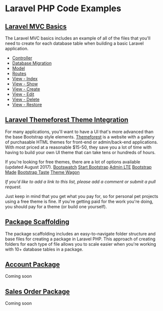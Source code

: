 # Laravel PHP Code Examples

## [Laravel MVC Basics](mvc-basics/)

The Laravel MVC basics includes an example of all of the files that you'll need to create for each database table when building a basic Laravel application.

* [Controller](mvc-basics/app/Http/Controllers/SalesCustomerController.php)
* [Database Migration](mvc-basics/database/2017_08_20_000001_create_sales_customer_controller.php)
* [Model](mvc-basics/app/SalesCustomer.php)
* [Routes](mvc-basics/routes/web.php)
* [View - Index](mvc-basics/resources/views/admin/sales/customer/index.blade.php)
* [View - Show](mvc-basics/resources/views/admin/sales/customer/show.blade.php)
* [View - Create](mvc-basics/resources/views/admin/sales/customer/create.blade.php)
* [View - Edit](mvc-basics/resources/views/admin/sales/customer/edit.blade.php)
* [View - Delete](mvc-basics/resources/views/admin/sales/customer/delete.blade.php)
* [View - Restore](mvc-basics/resources/views/admin/sales/customer/restore.blade.php)

## [Laravel Themeforest Theme Integration](themeforest-theme-integration/)

For many applications, you'll want to have a UI that's more advanced than the base Bootstrap style elements. [Themeforest](https://themeforest.net/category/site-templates/admin-templates) is a website with a gallery of purchasable HTML themes for front-end or admin/back-end applications. With most priced at a reasonable $15-50, they save you a lot of time with having to build your own UI theme that can take tens or hundreds of hours.

If you're looking for free themes, there are a lot of options available (updated August 2017). 
[Bootswatch](https://bootswatch.com/)
[Start Bootstrap](https://startbootstrap.com/template-categories/all/)
[Admin LTE](https://adminlte.io/)
[Bootstrap Made](https://bootstrapmade.com/)
[Bootstrap Taste](https://bootstraptaste.com/)
[Theme Wagon](https://themewagon.com/theme_tag/free/)

_If you'd like to add a link to this list, please add a comment or submit a pull request._

Just keep in mind that you get what you pay for, so for personal pet projects using a free theme is fine. If you're getting paid for the work you're doing, you should pay for a theme (or build one yourself).

## [Package Scaffolding](package-scaffolding/)

The package scaffolding includes an easy-to-navigate folder structure and base files for creating a package in Laravel PHP. This approach of creating folders for each type of file allows you to scale easier when you're working with 10+ database tables in a package.

## [Account Package](account-package/)

Coming soon

## [Sales Order Package](sales-order-package/)

Coming soon
